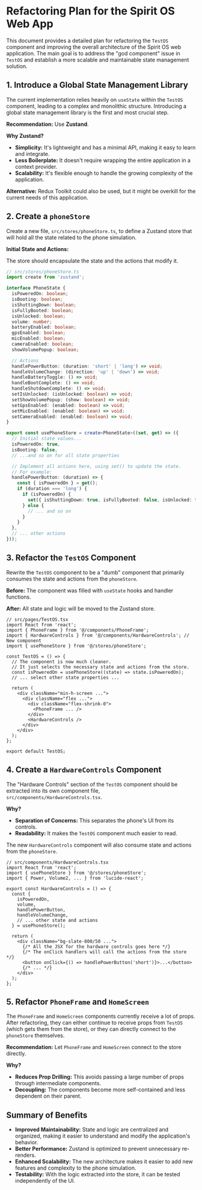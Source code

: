 # Refactoring Plan for the Spirit OS Web App

This document provides a detailed plan for refactoring the `TestOS` component and improving the overall architecture of the Spirit OS web application. The main goal is to address the "god component" issue in `TestOS` and establish a more scalable and maintainable state management solution.

## 1. Introduce a Global State Management Library

The current implementation relies heavily on `useState` within the `TestOS` component, leading to a complex and monolithic structure. Introducing a global state management library is the first and most crucial step.

**Recommendation:** Use **Zustand**.

**Why Zustand?**
- **Simplicity:** It's lightweight and has a minimal API, making it easy to learn and integrate.
- **Less Boilerplate:** It doesn't require wrapping the entire application in a context provider.
- **Scalability:** It's flexible enough to handle the growing complexity of the application.

**Alternative:** Redux Toolkit could also be used, but it might be overkill for the current needs of this application.

## 2. Create a `phoneStore`

Create a new file, `src/stores/phoneStore.ts`, to define a Zustand store that will hold all the state related to the phone simulation.

**Initial State and Actions:**

The store should encapsulate the state and the actions that modify it.

```typescript
// src/stores/phoneStore.ts
import create from 'zustand';

interface PhoneState {
  isPoweredOn: boolean;
  isBooting: boolean;
  isShuttingDown: boolean;
  isFullyBooted: boolean;
  isUnlocked: boolean;
  volume: number;
  batteryEnabled: boolean;
  gpsEnabled: boolean;
  micEnabled: boolean;
  cameraEnabled: boolean;
  showVolumePopup: boolean;

  // Actions
  handlePowerButton: (duration: 'short' | 'long') => void;
  handleVolumeChange: (direction: 'up' | 'down') => void;
  handleBatteryToggle: () => void;
  handleBootComplete: () => void;
  handleShutdownComplete: () => void;
  setIsUnlocked: (isUnlocked: boolean) => void;
  setShowVolumePopup: (show: boolean) => void;
  setGpsEnabled: (enabled: boolean) => void;
  setMicEnabled: (enabled: boolean) => void;
  setCameraEnabled: (enabled: boolean) => void;
}

export const usePhoneStore = create<PhoneState>((set, get) => ({
  // Initial state values...
  isPoweredOn: true,
  isBooting: false,
  // ...and so on for all state properties

  // Implement all actions here, using set() to update the state.
  // For example:
  handlePowerButton: (duration) => {
    const { isPoweredOn } = get();
    if (duration === 'long') {
      if (isPoweredOn) {
        set({ isShuttingDown: true, isFullyBooted: false, isUnlocked: false });
      } else {
        // ... and so on
      }
    }
  },
  // ... other actions
}));
```

## 3. Refactor the `TestOS` Component

Rewrite the `TestOS` component to be a "dumb" component that primarily consumes the state and actions from the `phoneStore`.

**Before:**
The component was filled with `useState` hooks and handler functions.

**After:**
All state and logic will be moved to the Zustand store.

```tsx
// src/pages/TestOS.tsx
import React from 'react';
import { PhoneFrame } from '@/components/PhoneFrame';
import { HardwareControls } from '@/components/HardwareControls'; // New component
import { usePhoneStore } from '@/stores/phoneStore';

const TestOS = () => {
  // The component is now much cleaner.
  // It just selects the necessary state and actions from the store.
  const isPoweredOn = usePhoneStore((state) => state.isPoweredOn);
  // ... select other state properties ...

  return (
    <div className="min-h-screen ...">
      <div className="flex ...">
        <div className="flex-shrink-0">
          <PhoneFrame ... />
        </div>
        <HardwareControls />
      </div>
    </div>
  );
};

export default TestOS;
```

## 4. Create a `HardwareControls` Component

The "Hardware Controls" section of the `TestOS` component should be extracted into its own component file, `src/components/HardwareControls.tsx`.

**Why?**
- **Separation of Concerns:** This separates the phone's UI from its controls.
- **Readability:** It makes the `TestOS` component much easier to read.

The new `HardwareControls` component will also consume state and actions from the `phoneStore`.

```tsx
// src/components/HardwareControls.tsx
import React from 'react';
import { usePhoneStore } from '@/stores/phoneStore';
import { Power, Volume2, ... } from 'lucide-react';

export const HardwareControls = () => {
  const {
    isPoweredOn,
    volume,
    handlePowerButton,
    handleVolumeChange,
    // ... other state and actions
  } = usePhoneStore();

  return (
    <div className="bg-slate-800/50 ...">
      {/* All the JSX for the hardware controls goes here */}
      {/* The onClick handlers will call the actions from the store */}
      <button onClick={() => handlePowerButton('short')}>...</button>
      {/* ... */}
    </div>
  );
};
```

## 5. Refactor `PhoneFrame` and `HomeScreen`

The `PhoneFrame` and `HomeScreen` components currently receive a lot of props. After refactoring, they can either continue to receive props from `TestOS` (which gets them from the store), or they can directly connect to the `phoneStore` themselves.

**Recommendation:** Let `PhoneFrame` and `HomeScreen` connect to the store directly.

**Why?**
- **Reduces Prop Drilling:** This avoids passing a large number of props through intermediate components.
- **Decoupling:** The components become more self-contained and less dependent on their parent.

## Summary of Benefits

- **Improved Maintainability:** State and logic are centralized and organized, making it easier to understand and modify the application's behavior.
- **Better Performance:** Zustand is optimized to prevent unnecessary re-renders.
- **Enhanced Scalability:** The new architecture makes it easier to add new features and complexity to the phone simulation.
- **Testability:** With the logic extracted into the store, it can be tested independently of the UI.
